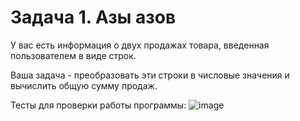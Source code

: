 # Задача 1. Азы азов
У вас есть информация о двух продажах товара, введенная пользователем в виде строк. 

Ваша задача - преобразовать эти строки в числовые значения и вычислить общую сумму продаж.

Тесты для проверки работы программы:
![image](https://github.com/user-attachments/assets/2d01ce69-32ae-43ec-a18d-5c9c9f203d74)
